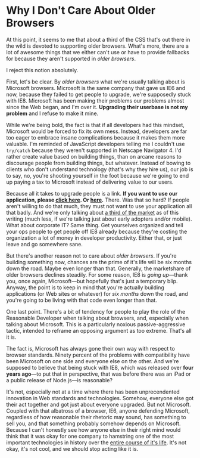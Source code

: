 # Why I Don't Care About Older Browsers

At this point, it seems to me that about a third of the CSS that's out there in the wild is devoted to supporting older browsers. What's more, there are a lot of awesome things that we either can't use or have to provide fallbacks for because they aren't supported in *older browsers*.

I reject this notion absolutely.

First, let's be clear. By *older browsers* what we're usually talking about is Microsoft browsers. Microsoft is the same company that gave us IE6 and now, because they failed to get people to upgrade, we're supposedly stuck with IE8. Microsoft has been making their problems our problems almost since the Web began, and I'm over it. **Upgrading their userbase is not my problem** and I refuse to make it mine.

While we're being bold, the fact is that if all developers had this mindset, Microsoft would be forced to fix its own mess. Instead, developers are far too eager to embrace insane complications because it makes them more valuable. I'm reminded of JavaScript developers telling me I couldn't use `try/catch` because they weren't supported in Netscape Navigator 4. I'd rather create value based on building things, than on arcane reasons to discourage people from building things, but whatever. Instead of bowing to clients who don't understand technology (that's why they hire us), our job is to say, no, you're shooting yourself in the foot because we're going to end up paying a tax to Microsoft instead of delivering value to our users.

Because all it takes to upgrade people is a link. **If you want to use our application, please [click here][chrome]. Or [here][firefox].** There. Was that so hard? If people aren't willing to do that much, they must not want to use your application all that badly. And we're only talking about [a third of the market][share] as of this writing (much less, if we're talking just about early adopters and/or mobile). What about corporate IT? Same thing. Get yourselves organized and tell your ops people to get people off IE8 already because they're costing the organization a lot of money in developer productivity. Either that, or just leave and go somewhere sane.

But there's another reason not to care about *older browsers*. If you're building something now, chances are the prime of it's life will be six months down the road. Maybe even longer than that. Generally, the marketshare of older browsers declines steadily. For some reason, IE8 is *going up*&mdash;thank you, once again, Microsoft&mdash;but hopefully that's just a temporary blip. Anyway, the point is to keep in mind that you're actually building applications (or Web sites or whatever) for *six months* down the road, and you're going to be living with that code even longer than that.

One last point. There's a bit of tendency for people to play the role of the Reasonable Developer when talking about browsers, and, especially when talking about Microsoft. This is a particularly noxious passive-aggressive tactic, intended to reframe an opposing argument as too extreme. That's all it is. 

The fact is, Microsoft has always gone their own way with respect to browser standards. Ninety percent of the problems with compatibility have been Microsoft on one side and everyone else on the other. And we're supposed to believe that being stuck with IE8, which was released over **four years ago**&mdash;to put that in perspective, that was before there was an iPad or a public release of Node.js&mdash;is reasonable? 

It's not, especially not at a time where there has been unprecendented innovation in Web standards and technologies. Somehow, everyone else got their act together and got just about everyone upgraded. But not Microsoft. Coupled with that albatross of a browser, IE6, anyone defending Microsoft, regardless of how reasonable their rhetoric may sound, has something to sell you, and that something probably somehow depends on Microsoft. Because I can't honestly see how anyone else in their right mind would think that it was okay for one company to hamstring one of the most important technologies in history over the [entire course of it's life][blackbird]. It's not okay, it's not cool, and we should stop acting like it is.

[chrome]:https://www.google.com/intl/en/chrome/browser/
[firefox]:http://www.mozilla.org/en-US/firefox/new/
[share]:http://thenextweb.com/insider/2013/08/01/ie9-falls-below-10-market-share-firefox-hits-50-month-low-and-chrome-again-gains-the-most/
[blackbird]:http://en.wikipedia.org/wiki/Blackbird_(online_platform)

